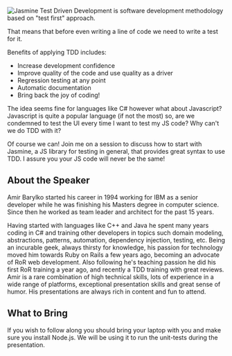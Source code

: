 ![Jasmine](/images/jasmin-logo.png "Jasmine")
Test Driven Development is software development methodology based on "test first" approach.

That means that before even writing a line of code we need to write a test for it.

Benefits of applying TDD includes:

* Increase development confidence
* Improve quality of the code and use quality as a driver
* Regression testing at any point
* Automatic documentation
* Bring back the joy of coding!

The idea seems fine for languages like C# however what about Javascript? Javascript is quite a popular language (if not the most) so, are we condemned to test the UI every time I want to test my JS code? Why can't we do TDD with it?

Of course we can! Join me on a session to discuss how to start with Jasmine, a JS library for testing in general, that provides great syntax to use TDD. I assure you your JS code will never be the same!

About the Speaker
-----------------

Amir Barylko started his career in 1994 working for IBM as a senior developer while he was finishing his Masters degree in computer science. Since then he worked as team leader and architect for the past 15 years.

Having started with languages like C++ and Java he spent many years coding in C# and training other developers in topics such domain modeling, abstractions, patterns, automation, dependency injection, testing, etc. Being an incurable geek, always thirsty for knowledge, his passion for technology moved him towards Ruby on Rails a few years ago, becoming an advocate of RoR web development. Also following he's teaching passion he did his first RoR training a year ago, and recently a TDD training with great reviews. Amir is a rare combination of high technical skills, lots of experience in a wide range of platforms, exceptional presentation skills and great sense of humor. His presentations are always rich in content and fun to attend.

What to Bring
-------------

If you wish to follow along you should bring your laptop with you and make sure you install Node.js. We will be using it to run the unit-tests during the presentation.
